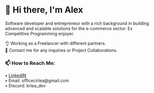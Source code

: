<h1>👋 Hi there, I'm Alex</h1>

Software developer and entrepreneur with a rich background in building advanced and scalable solutions for the e-commerce sector. Ex Competitive Programming enjoyer.

👌  Working as a Freelancer with different partners. <br>
👐 Contact me for any inquiries or Project Collaborations.<br>

<h3>📫 How to Reach Me:</h3>
• <a href='https://www.linkedin.com/in/mihai-alexandru-cirlea-74038a1ab/'>LinkedIN</a><br>
• Email: officecirlea@gmail.com<br>
• Discord: krlea_dev
